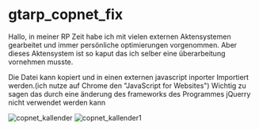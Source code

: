 # gtarp_copnet_fix
Hallo, in meiner RP Zeit habe ich mit vielen externen Aktensystemen gearbeitet und immer persönliche optimierungen vorgenommen.
Aber dieses Aktensystem ist so kaput das ich selber eine überarbeitung vornehmen musste.

Die Datei kann kopiert und in einen externen javascript inporter Importiert werden.(ich nutze auf Chrome den "JavaScript for Websites")
Wichtig zu sagen das durch eine änderung des frameworks des Programmes jQuerry nicht verwendet werden kann

![copnet_kallender](https://user-images.githubusercontent.com/23472788/145865275-dc0e5b59-6646-4513-962f-b1b1aea3551d.PNG)
![copnet_kallender1](https://user-images.githubusercontent.com/23472788/145865295-39b6ec67-de2b-4281-92f6-5e4a55b432f6.PNG)
